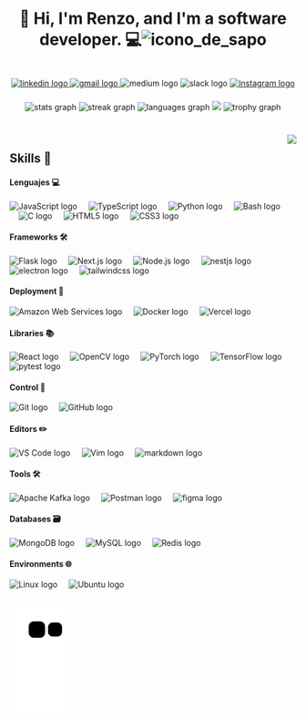 <h1 align="center">👋 Hi, I'm Renzo, and I'm a software developer. 💻<img
            src="https://encrypted-tbn0.gstatic.com/images?q=tbn:ANd9GcQMcS0K8idNvrOKgP5sH-_q4BKi3lkCyVSeag&usqp=CAU"
            alt="icono_de_sapo" style="width:20px;height:20px;"> </h1>

###

<br clear="both">

<div align="center">
  <a href="www.linkedin.com/in/renzo-yaques-253-456-b36" target="_blank">
    <img src="https://img.shields.io/static/v1?message=LinkedIn&logo=linkedin&label=&color=0077B5&logoColor=white&labelColor=&style=for-the-badge" height="35" alt="linkedin logo"  />
  </a>
  <a href="renzoyaques@gmail.com" target="_blank">
    <img src="https://img.shields.io/static/v1?message=Gmail&logo=gmail&label=&color=D14836&logoColor=white&labelColor=&style=for-the-badge" height="35" alt="gmail logo"  />
  </a>
  <img src="https://img.shields.io/static/v1?message=Medium&logo=medium&label=&color=12100E&logoColor=white&labelColor=&style=for-the-badge" height="35" alt="medium logo"  />
  <img src="https://img.shields.io/static/v1?message=Slack&logo=slack&label=&color=4A154B&logoColor=white&labelColor=&style=for-the-badge" height="35" alt="slack logo"  />
  <a href="https://www.instagram.com/_sapardo/" target="_blank">
    <img src="https://img.shields.io/static/v1?message=Instagram&logo=instagram&label=&color=E4405F&logoColor=white&labelColor=&style=for-the-badge" height="35" alt="instagram logo"  />
  </a>
</div>

###

<div align="center">
  <img src="https://github-readme-stats.vercel.app/api?username=Sapitorico&hide_title=false&hide_rank=true&show_icons=true&include_all_commits=true&count_private=true&disable_animations=false&theme=monokai&locale=en&hide_border=true" height="170" alt="stats graph"  />
  <img src="https://streak-stats.demolab.com?user=Sapitorico&locale=en&mode=daily&theme=monokai&hide_border=true&border_radius=8" height="170" alt="streak graph"  />
  <img src="https://github-readme-stats.vercel.app/api/top-langs?username=Sapitorico&locale=en&hide_title=false&layout=compact&card_width=320&langs_count=8&theme=monokai&hide_border=true" height="170" alt="languages graph"  />
  <img height="180em" src="https://github-profile-summary-cards.vercel.app/api/cards/profile-details?username=Sapitorico&layout=compact&langs_count=7&theme=monokai" />
  <img src="https://github-profile-trophy.vercel.app?username=Sapitorico&theme=monokai&no-frame=true&no-bg=true&row=1" height="150" alt="trophy graph"  />
</div>

###

<br clear="both">

<img align="right" height="150" src="https://user-images.githubusercontent.com/105575956/198360498-3e32cd6c-8c3f-4b38-be27-b696378140b6.gif"  />

###

<h2>Skills 💼</h2>

#### Lenguajes 💻
<div align="left">
  <img src="https://skillicons.dev/icons?i=js" height="30" alt="JavaScript logo" />
  <img width="12" />
  <img src="https://skillicons.dev/icons?i=ts" height="30" alt="TypeScript logo" />
  <img width="12" />
  <img src="https://skillicons.dev/icons?i=py" height="30" alt="Python logo" />
  <img width="12" />
  <img src="https://skillicons.dev/icons?i=bash" height="30" alt="Bash logo" />
  <img width="12" />
  <img src="https://skillicons.dev/icons?i=c" height="30" alt="C logo" />
  <img width="12" />
  <img src="https://skillicons.dev/icons?i=html" height="30" alt="HTML5 logo" />
  <img width="12" />
  <img src="https://skillicons.dev/icons?i=css" height="30" alt="CSS3 logo" />
</div>

#### Frameworks 🛠️
<div align="left">
  <img src="https://skillicons.dev/icons?i=flask" height="30" alt="Flask logo" />
  <img width="12" />
  <img src="https://skillicons.dev/icons?i=nextjs" height="30" alt="Next.js logo" />
  <img width="12" />
  <img src="https://skillicons.dev/icons?i=nodejs" height="30" alt="Node.js logo" />
  <img width="12" />
  <img src="https://skillicons.dev/icons?i=nestjs" height="30" alt="nestjs logo"  />
  <img width="12" />
  <img src="https://skillicons.dev/icons?i=electron" height="30" alt="electron logo"  />
  <img width="12" />
  <img src="https://skillicons.dev/icons?i=tailwind" height="30" alt="tailwindcss logo"  />
</div>

#### Deployment 🚀
<div align="left">
  <img src="https://skillicons.dev/icons?i=aws" height="30" alt="Amazon Web Services logo" />
  <img width="12" />
  <img src="https://skillicons.dev/icons?i=docker" height="30" alt="Docker logo" />
  <img width="12" />
  <img src="https://skillicons.dev/icons?i=vercel" height="30" alt="Vercel logo" />
</div>

#### Libraries 📚
<div align="left">
  <img src="https://skillicons.dev/icons?i=react" height="30" alt="React logo" />
  <img width="12" />
  <img src="https://skillicons.dev/icons?i=opencv" height="30" alt="OpenCV logo" />
  <img width="12" />
  <img src="https://skillicons.dev/icons?i=pytorch" height="30" alt="PyTorch logo" />
  <img width="12" />
  <img src="https://skillicons.dev/icons?i=tensorflow" height="30" alt="TensorFlow logo" />
  <img width="12" />
  <img src="https://cdn.simpleicons.org/pytest/0A9EDC" height="30" alt="pytest logo"  />
</div>

#### Control 🔧
<div align="left">
  <img src="https://skillicons.dev/icons?i=git" height="30" alt="Git logo" />
  <img width="12" />
  <img src="https://skillicons.dev/icons?i=github" height="30" alt="GitHub logo" />
</div>

#### Editors ✏️
<div align="left">
  <img src="https://skillicons.dev/icons?i=vscode" height="30" alt="VS Code logo" />
  <img width="12" />
  <img src="https://skillicons.dev/icons?i=vim" height="30" alt="Vim logo" />
  <img width="12" />
  <img src="https://skillicons.dev/icons?i=md" height="30" alt="markdown logo"  />
</div>

#### Tools 🛠️
<div align="left">
  <img src="https://skillicons.dev/icons?i=kafka" height="30" alt="Apache Kafka logo" />
  <img width="12" />
  <img src="https://skillicons.dev/icons?i=postman" height="30" alt="Postman logo" />
  <img width="12" />
  <img src="https://skillicons.dev/icons?i=figma" height="30" alt="figma logo"  />
</div>

#### Databases 🗃️
<div align="left">
  <img src="https://skillicons.dev/icons?i=mongodb" height="30" alt="MongoDB logo" />
  <img width="12" />
  <img src="https://skillicons.dev/icons?i=mysql" height="30" alt="MySQL logo" />
  <img width="12" />
  <img src="https://skillicons.dev/icons?i=redis" height="30" alt="Redis logo" />
</div>

#### Environments 🌐
<div align="left">
  <img src="https://skillicons.dev/icons?i=linux" height="30" alt="Linux logo" />
  <img width="12" />
  <img src="https://cdn.simpleicons.org/ubuntu/E95420" height="30" alt="Ubuntu logo" />
</div>

###

![Snake animation](https://raw.githubusercontent.com/Sapitorico/Sapitorico/b6e1c169d533bfe72640b2603eee6e3f9320241c/github-contribution-grid-snake.svg)

###
